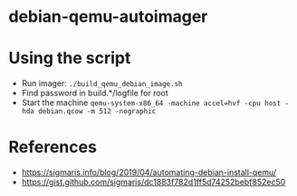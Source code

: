 # debian-qemu-autoimager

# Using the script
- Run imager: `./build_qemu_debian_image.sh`
- Find password in build.*/logfile for root
- Start the machine ``` qemu-system-x86_64 -machine accel=hvf -cpu host -hda debian.qcow -m 512 -nographic ```

# References
- https://sigmaris.info/blog/2019/04/automating-debian-install-qemu/
- https://gist.github.com/sigmaris/dc1883f782d1ff5d74252bebf852ec50
